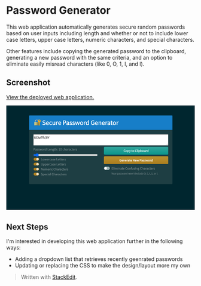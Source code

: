 # Password Generator
This web application automatically generates secure random passwords based on user inputs including length and whether or not to include lower case letters, upper case letters, numeric characters, and special characters.

Other features include copying the generated password to the clipboard, generating a new password with the same criteria, and an option to eliminate easily misread characters (like 0, O, 1, I, and l).

## Screenshot
[View the deployed web application.](https://dandandanoneil.github.io/password-generator/index.html)

![Password Generator screenshot](images/password-generator.png)

## Next Steps
I'm interested in developing this web application further in the following ways:
 - Adding a dropdown list that retrieves recently geenrated passwords
 - Updating or replacing the CSS to make the design/layout more my own

> Written with [StackEdit](https://stackedit.io/).